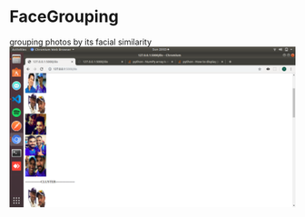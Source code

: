# FaceGrouping
grouping photos by its facial similarity
![alt text](https://raw.githubusercontent.com/vinotharjun/FaceGrouping/master/results/Screenshot%20from%202019-11-24%2020-03-21.png)
